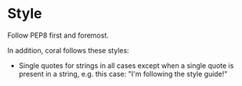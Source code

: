 Style
=====

Follow PEP8 first and foremost.

In addition, coral follows these styles:
* Single quotes for strings in all cases except when a single quote is present in a string, e.g. this case:
    "I'm following the style guide!"
